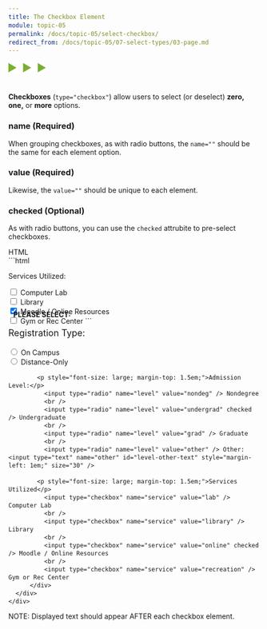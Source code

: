 ```yaml
---
title: The Checkbox Element
module: topic-05
permalink: /docs/topic-05/select-checkbox/
redirect_from: /docs/topic-05/07-select-types/03-page.md
---
```


<img src="./../../../img/arrow-divider.svg" style="width: 75px; border: none; margin: 0px 0 20px 0" />

**Checkboxes** (`type="checkbox"`) allow users to select (or deselect) **zero, one,** or **more** options.


### name (Required)

When grouping checkboxes, as with radio buttons, the `name=""` should be the same for each element option.


### value (Required)

Likewise, the `value=""` should be unique to each element.


### checked (Optional)

As with radio buttons, you can use the `checked` attrubite to pre-select checkboxes.


<div id="code-heading">HTML</div>
```html
<p>Services Utilized:</p>
  <input type="checkbox" name="service" value="lab" /> Computer Lab
  <br />
  <input type="checkbox" name="service" value="library" /> Library
  <br />
  <input type="checkbox" name="service" value="online" checked /> Moodle / Online Resources
  <br />
  <input type="checkbox" name="service" value="recreation" /> Gym or Rec Center
```

<div class="row" style="margin-top: -30px;">
  <div class="col-lg-12">
    <div class="bs-component">
      <div class="panel panel-success">
        <div class="panel-heading">
          <h4 style="text-transform: uppercase; margin: inherit;">
            <i class="fa fa-check-circle" aria-hidden="true" style="margin-right: 10px"></i>
            Please Select:
          </h4>
        </div>
          <div class="panel-body">
            <p style="font-size: large;">Registration Type:</p>
              <input type="radio" name="reg" value="campus" /> On Campus
              <br />
              <input type="radio" name="reg" value="distance" /> Distance-Only

            <p style="font-size: large; margin-top: 1.5em;">Admission Level:</p>
              <input type="radio" name="level" value="nondeg" /> Nondegree
              <br />
              <input type="radio" name="level" value="undergrad" checked /> Undergraduate
              <br />
              <input type="radio" name="level" value="grad" /> Graduate
              <br />
              <input type="radio" name="level" value="other" /> Other: <input type="text" name="other" id="level-other-text" style="margin-left: 1em;" size="30" />

            <p style="font-size: large; margin-top: 1.5em;">Services Utilized</p>
              <input type="checkbox" name="service" value="lab" /> Computer Lab
              <br />
              <input type="checkbox" name="service" value="library" /> Library
              <br />
              <input type="checkbox" name="service" value="online" checked /> Moodle / Online Resources
              <br />
              <input type="checkbox" name="service" value="recreation" /> Gym or Rec Center
          </div>
      </div>
    </div>
  </div>
</div>


<span class="label label-info">NOTE:</span> Displayed text should appear AFTER each checkbox element.

